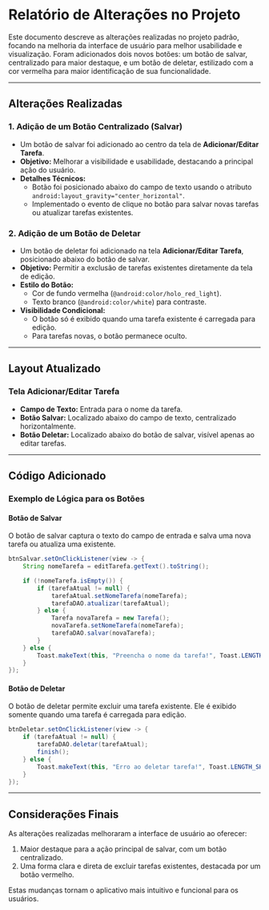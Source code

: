 # Relatório de Alterações no Projeto

Este documento descreve as alterações realizadas no projeto padrão, focando na melhoria da interface de usuário para melhor usabilidade e visualização. Foram adicionados dois novos botões: um botão de salvar, centralizado para maior destaque, e um botão de deletar, estilizado com a cor vermelha para maior identificação de sua funcionalidade.

---

## Alterações Realizadas

### 1. Adição de um Botão Centralizado (Salvar)
- Um botão de salvar foi adicionado ao centro da tela de **Adicionar/Editar Tarefa**.
- **Objetivo:** Melhorar a visibilidade e usabilidade, destacando a principal ação do usuário.
- **Detalhes Técnicos:**
  - Botão foi posicionado abaixo do campo de texto usando o atributo `android:layout_gravity="center_horizontal"`.
  - Implementado o evento de clique no botão para salvar novas tarefas ou atualizar tarefas existentes.

### 2. Adição de um Botão de Deletar
- Um botão de deletar foi adicionado na tela **Adicionar/Editar Tarefa**, posicionado abaixo do botão de salvar.
- **Objetivo:** Permitir a exclusão de tarefas existentes diretamente da tela de edição.
- **Estilo do Botão:**
  - Cor de fundo vermelha (`@android:color/holo_red_light`).
  - Texto branco (`@android:color/white`) para contraste.
- **Visibilidade Condicional:**
  - O botão só é exibido quando uma tarefa existente é carregada para edição.
  - Para tarefas novas, o botão permanece oculto.

---

## Layout Atualizado

### Tela **Adicionar/Editar Tarefa**

- **Campo de Texto:** Entrada para o nome da tarefa.
- **Botão Salvar:** Localizado abaixo do campo de texto, centralizado horizontalmente.
- **Botão Deletar:** Localizado abaixo do botão de salvar, visível apenas ao editar tarefas.

---

## Código Adicionado

### Exemplo de Lógica para os Botões

#### Botão de Salvar
O botão de salvar captura o texto do campo de entrada e salva uma nova tarefa ou atualiza uma existente.

```java
btnSalvar.setOnClickListener(view -> {
    String nomeTarefa = editTarefa.getText().toString();

    if (!nomeTarefa.isEmpty()) {
        if (tarefaAtual != null) {
            tarefaAtual.setNomeTarefa(nomeTarefa);
            tarefaDAO.atualizar(tarefaAtual);
        } else {
            Tarefa novaTarefa = new Tarefa();
            novaTarefa.setNomeTarefa(nomeTarefa);
            tarefaDAO.salvar(novaTarefa);
        }
    } else {
        Toast.makeText(this, "Preencha o nome da tarefa!", Toast.LENGTH_SHORT).show();
    }
});
```

#### Botão de Deletar
O botão de deletar permite excluir uma tarefa existente. Ele é exibido somente quando uma tarefa é carregada para edição.

```java
btnDeletar.setOnClickListener(view -> {
    if (tarefaAtual != null) {
        tarefaDAO.deletar(tarefaAtual);
        finish();
    } else {
        Toast.makeText(this, "Erro ao deletar tarefa!", Toast.LENGTH_SHORT).show();
    }
});
```

---

## Considerações Finais

As alterações realizadas melhoraram a interface de usuário ao oferecer:
1. Maior destaque para a ação principal de salvar, com um botão centralizado.
2. Uma forma clara e direta de excluir tarefas existentes, destacada por um botão vermelho.

Estas mudanças tornam o aplicativo mais intuitivo e funcional para os usuários.
